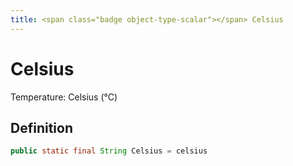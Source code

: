 ```yaml
---
title: <span class="badge object-type-scalar"></span> Celsius
---
```

# <span class="badge object-type-scalar"></span> Celsius

Temperature: Celsius (°C)

## Definition

```java
public static final String Celsius = celsius
```
